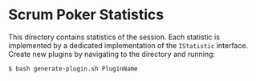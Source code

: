# Scrum Poker Statistics
This directory contains statistics of the session. Each statistic is implemented by a dedicated implementation of the `IStatistic` interface.
Create new plugins by navigating to the directory and running:

```sh
$ bash generate-plugin.sh PluginName
```